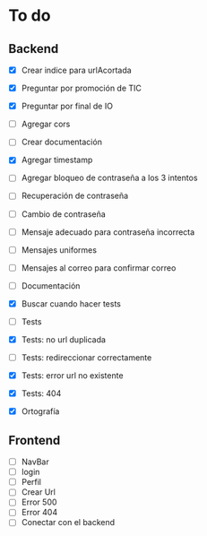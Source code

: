 # To do

## Backend
- [x] Crear indice para urlAcortada
- [x] Preguntar por promoción de TIC
- [x] Preguntar por final de IO
- [ ] Agregar cors
- [ ] Crear documentación
- [x] Agregar timestamp
- [ ] Agregar bloqueo de contraseña a los 3 intentos
- [ ] Recuperación de contraseña
- [ ] Cambio de contraseña
- [ ] Mensaje adecuado para contraseña incorrecta
- [ ] Mensajes uniformes
- [ ] Mensajes al correo para confirmar correo
- [ ] Documentación
- [x] Buscar cuando hacer tests
- [ ] Tests
- [x] Tests: no url duplicada
- [ ] Tests: redireccionar correctamente
- [x] Tests: error url no existente
- [x] Tests: 404
- [x] Ortografía


## Frontend
- [ ] NavBar
- [ ] login
- [ ] Perfil
- [ ] Crear Url
- [ ] Error 500
- [ ] Error 404
- [ ] Conectar con el backend